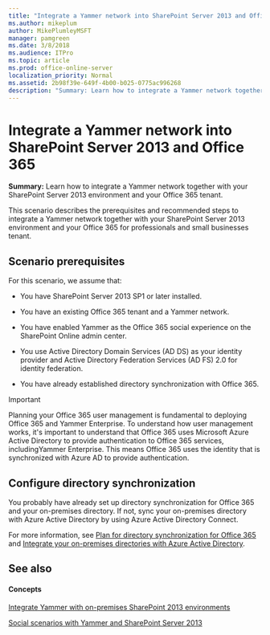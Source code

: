 ```yaml
---
title: "Integrate a Yammer network into SharePoint Server 2013 and Office 365"
ms.author: mikeplum
author: MikePlumleyMSFT
manager: pamgreen
ms.date: 3/8/2018
ms.audience: ITPro
ms.topic: article
ms.prod: office-online-server
localization_priority: Normal
ms.assetid: 2b98f39e-649f-4b00-b025-0775ac996268
description: "Summary: Learn how to integrate a Yammer network together with your SharePoint Server 2013 environment and your Office 365 tenant."
---
```


# Integrate a Yammer network into SharePoint Server 2013 and Office 365

 **Summary:** Learn how to integrate a Yammer network together with your SharePoint Server 2013 environment and your Office 365 tenant. 
  
This scenario describes the prerequisites and recommended steps to integrate a Yammer network together with your SharePoint Server 2013 environment and your Office 365 for professionals and small businesses tenant.
  
## Scenario prerequisites

For this scenario, we assume that:
  
- You have SharePoint Server 2013 SP1 or later installed.
    
- You have an existing Office 365 tenant and a Yammer network.
    
- You have enabled Yammer as the Office 365 social experience on the SharePoint Online admin center.
    
- You use Active Directory Domain Services (AD DS) as your identity provider and Active Directory Federation Services (AD FS) 2.0 for identity federation.
    
- You have already established directory synchronization with Office 365. 
    
> [!IMPORTANT]
> Planning your Office 365 user management is fundamental to deploying Office 365 and Yammer Enterprise. To understand how user management works, it's important to understand that Office 365 uses Microsoft Azure Active Directory to provide authentication to Office 365 services, includingYammer Enterprise. This means Office 365 uses the identity that is synchronized with Azure AD to provide authentication. 
  
## Configure directory synchronization

You probably have already set up directory synchronization for Office 365 and your on-premises directory. If not, sync your on-premises directory with Azure Active Directory by using Azure Active Directory Connect. 
  
For more information, see [Plan for directory synchronization for Office 365](http://technet.microsoft.com/library/d3577c90-dda5-45ca-afb0-370d2889b10f%28Office.14%29.aspx) and [Integrate your on-premises directories with Azure Active Directory](https://go.microsoft.com/fwlink/p/?LinkId=869669).
  
## See also

#### Concepts

[Integrate Yammer with on-premises SharePoint 2013 environments](integrate-yammer-with-on-premises-sharepoint-2013-environments.md)
  
[Social scenarios with Yammer and SharePoint Server 2013](social-scenarios-with-yammer-and-sharepoint-server-2013.md)

